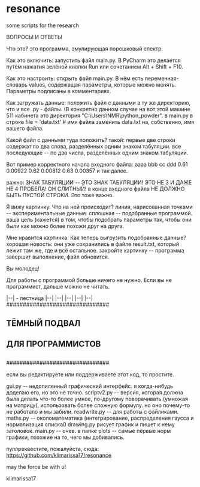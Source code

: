 # resonance
some scripts for the research 

ВОПРОСЫ И ОТВЕТЫ

Что это?
это программа, эмулирующая порошковый спектр.


Как это включить:
запустить файл main.py. В PyCharm это делается путём нажатия зелёной кнопки Run
или сочетанием Alt + Shift + F10.


Как это настроить:
открыть файл main.py. В нём есть переменная-словарь values, содержащая параметры, которые можно менять.
Параметры подписаны в комментариях.

Как загружать данные:
положить файл с данными в ту же директорию, что и все .py - файлы.
(В конкретно данном случае на вот этой машине 511 кабинета это директория
"C:\Users\NMR\python_powder".
в main.py в строке
file = 'data.txt'   # имя файла
заменить data.txt на, собственно, имя вашего файла.

Какой файл с данными туда положить?
такой: первые две строки содержат по два слова, разделённых одним знаком табуляции.
все последующие -- по два числа, разделённых одним знаком табуляции.

Вот пример корректного начала входного файла:
aaaa	bbb
cc	ddd
0.61	0.00922
0.62	0.00812
0.63	0.00357
и так далее.

важно: ЗНАК ТАБУЛЯЦИИ -- ЭТО ЗНАК ТАБУЛЯЦИИ! ЭТО НЕ 3 И ДАЖЕ НЕ 4 ПРОБЕЛА! ОН СЛИТНЫЙ!
в конце входного файла НЕ ДОЛЖНО БЫТЬ ПУСТОЙ СТРОКИ. Это тоже важно.



Я вижу картинку. Что на ней происходит?
линия, нарисованная точками -- экспериментальные данные. сплошная -- подобранные программой.
ваша цель (кажется) в том, чтобы подобрать параметры так, чтобы они были как можно более похожи друг на друга.


Мне нравится картинка. Как теперь выгрузить подобранные данные?
хорошая новость: они уже сохранились в файле result.txt, который лежит там же, где и всё остальное.
закройте картинку -- программа завершит выполнение, файл обновится.

Вы молодец!

Для работы с программой больше ничего не нужно. Если вы не программист, дальше можно не читать.

|--|   - лестница
|--|
|--|
|--|
|--|
|--|
###############################
##                           ##
##      ТЁМНЫЙ ПОДВАЛ        ##
##    ДЛЯ ПРОГРАММИСТОВ      ##
##                           ##
###############################

если вы редактируете или поддерживаете этот код, то простите.

gui.py -- недопиленный графический интерфейс. я когда-нибудь доделаю его, но это не точно.
scriptv2.py -- версия, которая должна была делать что-то более умное, по-другому поворачивать (умножая на матрицу),
использовать более сложную формулу. но оно почему-то не работало и мы забили.
readwrite.py -- для работы с файликами.
maths.py -- околоматематика (интегрирование, распределения гаусса и нормализация списка0
drawing.py рисует график и пишет к нему заголовок.
main.py -- очев.
в папке plots -- самые первые норм графики, похожие на то, чего мы добивались.

пуллреквестите, пожалуйста, сюда:
https://github.com/klimarissa17/resonance

may the force be with u!

klimarissa17

